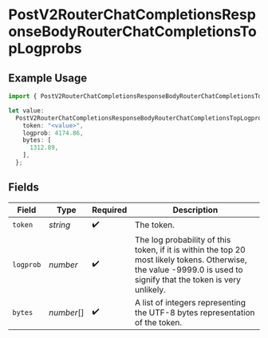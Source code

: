 # PostV2RouterChatCompletionsResponseBodyRouterChatCompletionsTopLogprobs

## Example Usage

```typescript
import { PostV2RouterChatCompletionsResponseBodyRouterChatCompletionsTopLogprobs } from "orq-poc-typescript/models/operations";

let value:
  PostV2RouterChatCompletionsResponseBodyRouterChatCompletionsTopLogprobs = {
    token: "<value>",
    logprob: 4174.86,
    bytes: [
      1312.89,
    ],
  };
```

## Fields

| Field                                                                                                                                                              | Type                                                                                                                                                               | Required                                                                                                                                                           | Description                                                                                                                                                        |
| ------------------------------------------------------------------------------------------------------------------------------------------------------------------ | ------------------------------------------------------------------------------------------------------------------------------------------------------------------ | ------------------------------------------------------------------------------------------------------------------------------------------------------------------ | ------------------------------------------------------------------------------------------------------------------------------------------------------------------ |
| `token`                                                                                                                                                            | *string*                                                                                                                                                           | :heavy_check_mark:                                                                                                                                                 | The token.                                                                                                                                                         |
| `logprob`                                                                                                                                                          | *number*                                                                                                                                                           | :heavy_check_mark:                                                                                                                                                 | The log probability of this token, if it is within the top 20 most likely tokens. Otherwise, the value -9999.0 is used to signify that the token is very unlikely. |
| `bytes`                                                                                                                                                            | *number*[]                                                                                                                                                         | :heavy_check_mark:                                                                                                                                                 | A list of integers representing the UTF-8 bytes representation of the token.                                                                                       |